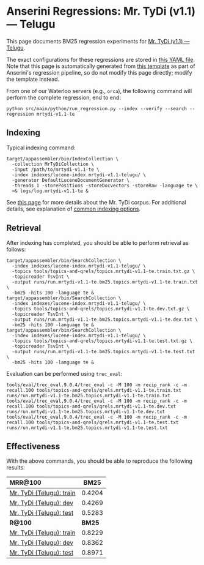 # Anserini Regressions: Mr. TyDi (v1.1) &mdash; Telugu

This page documents BM25 regression experiments for [Mr. TyDi (v1.1) &mdash; Telugu](https://github.com/castorini/mr.tydi).

The exact configurations for these regressions are stored in [this YAML file](../../src/main/resources/regression/mrtydi-v1.1-te.yaml).
Note that this page is automatically generated from [this template](../../src/main/resources/docgen/templates/mrtydi-v1.1-te.template) as part of Anserini's regression pipeline, so do not modify this page directly; modify the template instead.

From one of our Waterloo servers (e.g., `orca`), the following command will perform the complete regression, end to end:

```
python src/main/python/run_regression.py --index --verify --search --regression mrtydi-v1.1-te
```

## Indexing

Typical indexing command:

```
target/appassembler/bin/IndexCollection \
  -collection MrTyDiCollection \
  -input /path/to/mrtydi-v1.1-te \
  -index indexes/lucene-index.mrtydi-v1.1-telugu/ \
  -generator DefaultLuceneDocumentGenerator \
  -threads 1 -storePositions -storeDocvectors -storeRaw -language te \
  >& logs/log.mrtydi-v1.1-te &
```

See [this page](https://github.com/castorini/mr.tydi) for more details about the Mr. TyDi corpus.
For additional details, see explanation of [common indexing options](../../docs/common-indexing-options.md).

## Retrieval

After indexing has completed, you should be able to perform retrieval as follows:

```
target/appassembler/bin/SearchCollection \
  -index indexes/lucene-index.mrtydi-v1.1-telugu/ \
  -topics tools/topics-and-qrels/topics.mrtydi-v1.1-te.train.txt.gz \
  -topicreader TsvInt \
  -output runs/run.mrtydi-v1.1-te.bm25.topics.mrtydi-v1.1-te.train.txt \
  -bm25 -hits 100 -language te &
target/appassembler/bin/SearchCollection \
  -index indexes/lucene-index.mrtydi-v1.1-telugu/ \
  -topics tools/topics-and-qrels/topics.mrtydi-v1.1-te.dev.txt.gz \
  -topicreader TsvInt \
  -output runs/run.mrtydi-v1.1-te.bm25.topics.mrtydi-v1.1-te.dev.txt \
  -bm25 -hits 100 -language te &
target/appassembler/bin/SearchCollection \
  -index indexes/lucene-index.mrtydi-v1.1-telugu/ \
  -topics tools/topics-and-qrels/topics.mrtydi-v1.1-te.test.txt.gz \
  -topicreader TsvInt \
  -output runs/run.mrtydi-v1.1-te.bm25.topics.mrtydi-v1.1-te.test.txt \
  -bm25 -hits 100 -language te &
```

Evaluation can be performed using `trec_eval`:

```
tools/eval/trec_eval.9.0.4/trec_eval -c -M 100 -m recip_rank -c -m recall.100 tools/topics-and-qrels/qrels.mrtydi-v1.1-te.train.txt runs/run.mrtydi-v1.1-te.bm25.topics.mrtydi-v1.1-te.train.txt
tools/eval/trec_eval.9.0.4/trec_eval -c -M 100 -m recip_rank -c -m recall.100 tools/topics-and-qrels/qrels.mrtydi-v1.1-te.dev.txt runs/run.mrtydi-v1.1-te.bm25.topics.mrtydi-v1.1-te.dev.txt
tools/eval/trec_eval.9.0.4/trec_eval -c -M 100 -m recip_rank -c -m recall.100 tools/topics-and-qrels/qrels.mrtydi-v1.1-te.test.txt runs/run.mrtydi-v1.1-te.bm25.topics.mrtydi-v1.1-te.test.txt
```

## Effectiveness

With the above commands, you should be able to reproduce the following results:

| **MRR@100**                                                                                                  | **BM25**  |
|:-------------------------------------------------------------------------------------------------------------|-----------|
| [Mr. TyDi (Telugu): train](https://github.com/castorini/mr.tydi)                                             | 0.4204    |
| [Mr. TyDi (Telugu): dev](https://github.com/castorini/mr.tydi)                                               | 0.4269    |
| [Mr. TyDi (Telugu): test](https://github.com/castorini/mr.tydi)                                              | 0.5283    |
| **R@100**                                                                                                    | **BM25**  |
| [Mr. TyDi (Telugu): train](https://github.com/castorini/mr.tydi)                                             | 0.8229    |
| [Mr. TyDi (Telugu): dev](https://github.com/castorini/mr.tydi)                                               | 0.8362    |
| [Mr. TyDi (Telugu): test](https://github.com/castorini/mr.tydi)                                              | 0.8971    |
